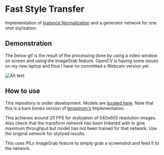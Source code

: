# Fast Style Transfer

Implementation of [Instance Normalization](https://arxiv.org/abs/1607.08022) and a generator network for one shot stylization. 


## Demonstration
 
The below gif is the result of the processing done by using a video window on screen and using the ImageGrab feature. OpenCV is having some issues on my new laptop and thus I have no committed a Webcam version yet. 

![Alt text](https://github.com/akhauriyash/Fast-style-transfer/blob/master/21anpd.gif?raw=true)

## How to use

This repository is under development. Models are [located here](https://drive.google.com/drive/folders/0B9jhaT37ydSyRk9UX0wwX3BpMzQ?usp=sharing).
Note that this is a bare bones version of [lengstrom's](https://github.com/lengstrom/fast-style-transfer) Implementation.

This achieves around 20 FPS for stylization of 540x600 resolution images. Also check that the transform network has been tinkered with to give maximum throughput but model has not been trained for that network. Use the original network for stylized results. 

This uses PILs ImageGrab feature to simply grab a screenshot and feed it to the network. 
